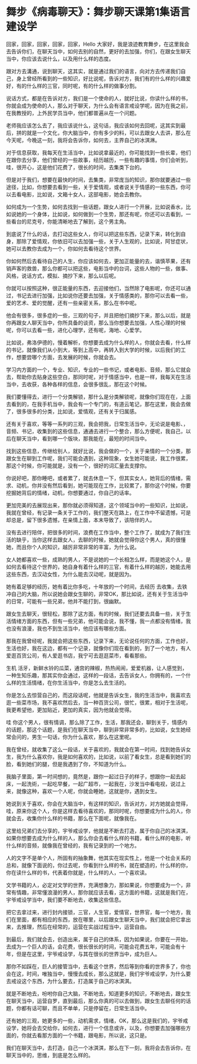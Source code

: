# 舞步《病毒聊天》：舞步聊天课第1集语言建设学

回家，回家，回家，回家，回家，Hello 大家好，我是浪迹教育舞步，在这里我会去告诉你们，在聊天当中，如何去别的自然，更好的去加强，你们，在跟女生聊天当中，你应该去说什么，以及用什么样的态度。

跟对方去溝通，说到聊天，这其实，就是通过我们的语言，向对方去传递我们自己，身上曾经所看到的一些知识，好比说呢，告诉对方，我们有的什么样的兴趣爱好，有的什么样的三官，同时呢，有的什么样的做事分割。

说话方式，都是在告诉对方，我们是一个使命的人，就好比说，你读什么样的书，你就会成为使命的人，那么对于聊天，为什么会有语言戒设学呢，因为在我之前，在我教授的，上外民学员当中，他们都普遍从在一个问题。

老师我应该怎么去了，我应该说什么，这句话，我应该如何去回呢，这其实到最后，拼的就是一个文化，你大脑当中，你有多少的料，可以去跟女人去讲，那么在今天呢，今晚这一刻，我将会告诉你，如何去，主界自己的冰淇淋。

对于信息获取，我每天在生活当中，比如说拿最近的，你可能找到一些长辈，他们在跟你去分享，他们曾经的一些故事，经历越历，一些有趣的事情，你们会听到，哇，很开心，这是他们花费了，很长的时间，去集类下台的。

但是对于我们，想要在最快的时间，去集类，非常庞当的知识，那你就要通过一些途径，比如，你想要去看到一些，关于爱情观，或者说关于情感的一些东西，你可以去看电影，比如说，文箱十女人，这部电影，她会去教你。

如何成为一个生势，如何去找到一些话题，跟女人进行一个开展，比如说香水，比如说她的一个身体，比如说，如何做到一个生势，那还有呢，你还可以去看到，一些看台的尼克号，你能清晰地去了解到，这个男主角。

到底说了什么的话，去打动这些女人，你可以把这些东西，记录下来，转化到自身，那除了爱情观，你依旧可以去加强一些，关于人生观的，比如说，阿甘症状，她可以去教你去成为一个，你如何去看待这个世界。

你如何然后去看待自己的人生，你应该如何去，更加正能量的去，谐慎苹果，还有销声客的救兽，那么你都可以把这些，电影当中的台词，这些人物的一些，做事、风格，说话方式，模拟、摘抄下来，那么以后呢。

你就可以按照这种，很正能量的东西，去迎接他们，当然除了电影呢，你还可以通过，书记去进行加强，比如说你还要去加强，关于情感类的，那你可以去看一些，爱的艺术、爱的觉醒，还有一些亲密关系，那么在书中呢。

他会有很多，很多症的一些，三观的句子，并且把他们摘抄下来，那么以后，就是你再跟女人聊天当中，你所具备的谈资，那么当你想要去加强，人性心理的时候呢，你可以去看一些，进化心理学，还有呢，海地、心爱学。

比如说，弗洛伊德的，慢着解析，你想要去成为什么样的人，你就会去看，什么样的书记，就像我们从小到大，等到上高中，再转入到大学的时候，以后我们的工作，想要尝哪个方面，去发展的时候，你就会去。

学习内方面的一个，专业、知识，专业的一些书记，或者电影、音频，那么它就会去，帮助你去贴身这些空白，那同时呢，对于情感当中，也是一样，我每天在生活当中，去收获，各种各样的信息，会很多很乱，那在这个时候。

我们要懂得去，进行一个分类解锁，那什么是分类解锁呢，就像你们现在在，上面去看到的，在我手机当中，我会有一个专门的，有道云笔记，那在这里，我会去做了，很多很多的分类，比如说，爱情观，还有关于归属感。

还有关于喜欢，等等一系列的三观，我会把我，日常生活当中，无论说是电影、，音频、书记，收集到的这些信息，通通去进行一个整合，那么方便呢，我自己，以后在聊天当中，看到哪一个版块，那我能在，最短的时间当中。

找到这些信息，传继给别人，就好比说，我会做的一个，关于亲情的一个分类，那跟女生在聊到工作呢，我们可能会遇到，这种现象，女生她可能说，我工作很累，那这个时候，你可能就是，没有一个，很好的词汇量去支撑你。

你说好吧，那你睡吧，或者累了，就去休息一下，但其实女人，她背后的情绪，需求、动机，你并没有然后看到，她可能现在工作，比较累了，那你这个时候，你要挖掘她背后的情绪，动机，你想要通过，你自己的话率。

更加完美的去展现出来，那你就必须得知道，这个领域当中的一些知识，比如说，我就在曾经，有记录一条关于工作的，我们整天在路上，在工作中不留遗憾，可是却总是，留下很多遗憾，在亲情上面，本末导致了，该陪伴的人。

没有去进行陪伴，把很多的时间，浪费在工作当中，整个工作了，就成为了我们生活的缺乎，当你这样去跟女人，去聊的时候，她就会觉得你这个男人，真的很懂她，而且你个人的知识，越厉非常非常的丰富，为什么说。

女人她都喜欢一些，成熟的男人，不是说她的一个长相怎么样，而是她这个人，是如何去看待这个世界的，她自身有着什么样的三官，有着什么样的越厉，她能去用这些东西，去汉动女性，为什么能去汉动呢，就是因为。

她有着足够的经历，她有着比你多吃，十年放的一个时间，去经历 去收集，去铁冲自己的大脑，所以说她会跟女生聊的，非常OK，那比如说，还有关于生活当中的日常，可能有一些兄弟，他并不能打到，很幽默。

跟女生去聊天，很轻松，那除了这方面，有的时候，我们还要去具备一些，关于生活情绪方面的东西，但有一些兄弟，他可能会说，我不懂，我一点都没有情绪，我也没有浪漫，我也不到生活当中，他应该有哪些方面。

那我在我曾经呢，我就会把这些东西，记录下来，无论说任何的方面，工作也好，生活也好，我在这边，都有一个记录，就像你们现在看到的，到了一个地方，有人爱逛百货公司，有人爱逛书店，我宁可去逛逛菜市，看看那些。

生机 活牙，新鲜水铃的瓜菜，通宫的辣椒，热热闹闹，爱爱机器，让人感觉到，一种生知乐趣，那其实你会通过，这样的一段话，去告诉女人，你拥有的，一个什么样的生活情绪，在你生活当中，你是怎么去生活的。

你是怎么去惊营自己的，而这段话呢，他就是告诉女生，我的生活当中，我喜欢去逛一些菜市场，我不喜欢然后去，当一种百货公司，很忙，很累，相对于生活呢，我更希望他，更加贴近，更加的真实，因为他就会觉得。

哇 你这个男人，很有情调，那么除了工作，生活，那我还会，聊到关于，情感内的话题，那这个话题，是我们在聊天当中，聊到非常非常多的，比如说，女生她经常会问的，男生一句话，你为什么喜欢，那么在这里呢。

我在曾经，就收集了这么一段话，关于喜欢的，我就会在第一时间，找到她告诉女生，我为什么喜欢你，我是如何喜欢的，比如说，以前了看女生，总是看到她们的脸，看到她们的腿，但是我遇到了你，不知道为什么。

我脑子里面，第一时间想的，竟然是，跟你一起过日子的样子，想跟你一起去起床，一起洗術，一起吃早餐，一起广超市，一起我在，沙发当中看电视，说过上来，就像这种，喜欢一个人呢，你就会睡她，这就是你，遇到女生。

她说到关于喜欢，你会在大脑当中，有这样的知识，告诉对方，对方她就会觉得，哇，原来你这个人，你是这样去看待喜欢的，那同时呢，你想要成为什么的人，你就会去，收集你什么样的书籍，那么在下面呢，就像我在。

这里给兄弟们去分享的，宇爷戒设学，他就是不断去打造，属于你自己的冰淇淇，如果你想要去成为什么样的人，那么你会去看什么样的书籍，看什么样的电影，听什么样的音频，就像我在曾经的，我有记录到的一个地方。

人的文字不是单个人，所固有的抽象舞，他其实在现实性上，他是一个社会关系的总和，就像下面说的，你过去呢，你看到什么样的书，就在塑造的，什么样的你，你在读什么样的书，代表着你就是，什么样的人，一个喜欢读。

文学书籍的人，必定对文学的世界，充满想象力，那如果说，你想要成为一个，非常有情趣，非常懂浪漫的男人，那你就应该去看，这方面的书籍，这就是我们在，宇爷戒设学当中，我们要不断地去，收集这些信息。

把它去拿过来，进行封内接锁，三官，人生官，爱情官，世界官，每一个地方，我们在里面，都有相应的东西，放在哪里，以后跟女生聊天当中，我们就会把它拿出来，去推理，然后在经常的，运营在实战过程当中，运营自由。

到最后，我们就会去，创造出来，属于自己的体系，因为如果说，你要在一开始，去成为一个巨人的话，会花费，很长很长的时间，可能会花费五年，可能会有十年，但是在这里，宇爷戒设学，与其在很长的世界当中，成为巨人。

那你不如踩在，巨人的接管当中，去看这个世界，然后等到你看的世界多了，你也会在这，时间，唯独当中，慢慢去成长，那么这就是，我们宇爷戒设学，为什么要去戒设这个东西，为什么要去，打造属于自己的冰淇淇。

就是不断地去，吩咐你自己大脑，不断地去，知道更多的知识，不断地去，跟女生在聊天当中，运营自罗，直到最后，那么你真的可以去做到，跟女生去聊任何的话题，你都有话可聊，而且不单单，只是停留在，日常生活当中。

还有她的三观，她更多的一些，动机需求，情绪，OK，那么这是我们的，宇爷戒设学，她将会去交给你，如何去，进行一个信息或许，以及，你想要去加强哪些方面的，你就去看那方面的一个书籍，跟电影，所以说，这只是。

我们在聊天当中，去打造，自己一个冰淇淇，那么在下一刻，我将会去告诉你，在聊天当中的，思维，到底是怎么样的。